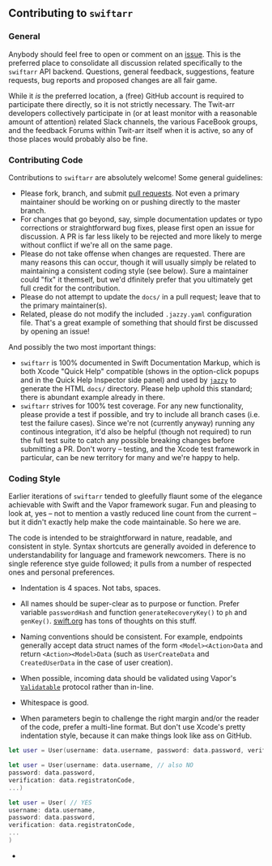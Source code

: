 ## Contributing to `swiftarr`

### General

Anybody should feel free to open or comment on an [issue](https://github.com/grundoon/swiftarr/issues). This is
the preferred place to consolidate all discussion related specifically to the `swiftarr` API backend. Questions,
general feedback, suggestions, feature requests, bug reports and proposed changes are all fair game.

While it *is* the preferred location, a (free) GitHub account is required to participate there directly, so it is not
strictly necessary. The Twit-arr developers collectively participate in (or at least monitor with a reasonable amount
of attention) related Slack channels, the various FaceBook groups, and the feedback Forums within Twit-arr itself
when it is active, so any of those places would probably also be fine.

### Contributing Code

Contributions to `swiftarr` are absolutely welcome! Some general guidelines:

* Please fork, branch, and submit [pull requests](https://github.com/grundoon/swiftarr/pulls). Not even a primary
maintainer should be working on or pushing directly to the master branch.
* For changes that go beyond, say, simple documentation updates or typo corrections or straightforward bug
fixes, please first open an issue for discussion. A PR is far less likely to be rejected and more likely to merge
without conflict if we're all on the same page.
* Please do not take offense when changes are requested. There are many reasons this can occur, though it will
usually simply be related to maintaining a consistent coding style (see below). Sure a maintainer could "fix" it
themself, but we'd dfinitely prefer that you ultimately get full credit for the contribution.
* Please do not attempt to update the `docs/` in a pull request; leave that to the primary maintainer(s).
* Related, please do not modify the included `.jazzy.yaml` configuration file. That's a great example of
something that should first be discussed by opening an issue!

And possibly the two most important things:

* `swiftarr` is 100% documented in Swift Documentation Markup, which is both Xcode "Quick Help" compatible
(shows in the option-click popups and in the Quick Help Inspector side panel) and used by
[`jazzy`](https://github.com/realm/jazzy) to generate the HTML `docs/` directory. Please help uphold this standard;
there is abundant example already in there.
* `swiftarr` strives for 100% test coverage. For any new functionality, please provide a test if possible, and try
to include all branch cases (i.e. test the failure cases). Since we're not (currently anyway) running any continous
integration, it'd also be helpful (though not required) to run the full test suite to catch any possible breaking
changes before submitting a PR. Don't worry – testing, and the Xcode test framework in particular, can be new
territory for many and we're happy to help.

### Coding Style

Earlier iterations of `swiftarr` tended to gleefully flaunt some of the elegance achievable with Swift and the
Vapor framework sugar. Fun and pleasing to look at, yes – not to mention a vastly reduced line count from the
current – but it didn't exactly help make the code maintainable. So here we are.

The code is intended to be straightforward in nature, readable, and consistent in style. Syntax shortcuts are
generally avoided in deference to understandability for language and framework newcomers. There is no single
reference stye guide followed; it pulls from a number of respected ones and personal preferences.

* Indentation is 4 spaces. Not tabs, spaces.

* All names should be super-clear as to purpose or function. Prefer variable `passwordHash` and function
`generateRecoveryKey()` to `ph` and `genKey()`.
[swift.org](https://swift.org/documentation/api-design-guidelines/) has tons of thoughts on this stuff.  

* Naming conventions should be consistent. For example, endpoints generally accept data struct names of the
form `<Model><Action>Data` and return `<Action><Model>Data` (such as `UserCreateData` and
`CreatedUserData` in the case of user creation).

* When possible, incoming data should be validated using Vapor's
[`Validatable`](https://docs.vapor.codes/3.0/validation/overview/) protocol rather than in-line.

* Whitespace is good.

* When parameters begin to challenge the right margin and/or the reader of the code, prefer a multi-line format.
But don't use Xcode's pretty indentation style, because it can make things look like ass on GitHub.

```swift
let user = User(username: data.username, password: data.password, verification: data.registrationCode, ...) // NO

let user = User(username: data.username, // also NO
password: data.password,
verification: data.registratonCode,
...)

let user = User( // YES
username: data.username,
password: data.password,
verification: data.registratonCode,
...
)
```

* 


